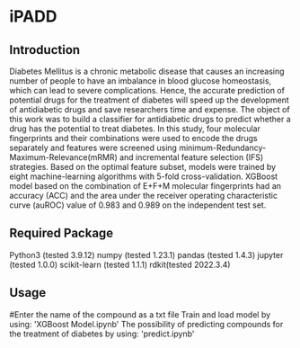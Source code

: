 # iPADD
Introduction
----------------
Diabetes Mellitus is a chronic metabolic disease that causes an increasing number of people to have an imbalance in blood glucose homeostasis, which can lead to severe complications. Hence, the accurate prediction of potential drugs for the treatment of diabetes will speed up the development of antidiabetic drugs and save researchers time and expense. The object of this work was to build a classifier for antidiabetic drugs to predict whether a drug has the potential to treat diabetes. In this study, four molecular fingerprints and their combinations were used to encode the drugs separately and features were screened using minimum-Redundancy-Maximum-Relevance(mRMR) and incremental feature selection (IFS) strategies. Based on the optimal feature subset, models were trained by eight machine-learning algorithms with 5-fold cross-validation. XGBoost model based on the combination of E+F+M molecular fingerprints had an accuracy (ACC) and the area under the receiver operating characteristic curve (auROC) value of 0.983 and 0.989 on the independent test set. 


Required Package
------------
Python3 (tested 3.9.12)
numpy (tested 1.23.1)
pandas (tested 1.4.3)
jupyter (tested 1.0.0)
scikit-learn (tested 1.1.1)
rdkit(tested 2022.3.4)


Usage
--------------------------
#Enter the name of the compound as a txt file
Train and load model by using:
'XGBoost Model.ipynb'
The possibility of predicting compounds for the treatment of diabetes by using:
'predict.ipynb'
